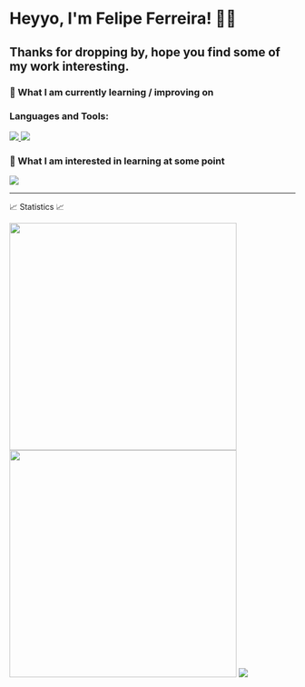 # Heyyo, I'm Felipe Ferreira! 👋👋

## Thanks for dropping by, hope you find some of my work interesting.

### 📖 What I am currently learning / improving on

### Languages and Tools:

<p align="left">
  <a href="https://skillicons.dev">
    <img src="https://skillicons.dev/icons?i=cs,dotnet,java,py,mysql,html,css,js,ts,angular" />
    <img src="https://skillicons.dev/icons?i=visualstudio,vscode,eclipse,idea,git,github" />
  </a>
</p>

### 👾 What I am interested in learning at some point

<p align="left">
  <a href="https://skillicons.dev">
    <img src="https://skillicons.dev/icons?i=aws,azure,docker,kotlin,swift,flutter" />
  </a>
</p>

---

📈 Statistics 📈

<!-- ![Visitor Count](https://komarev.com/ghpvc/?username=LuisFelipeFrancisco&label=Visitors&style=for-the-badge) -->
<img src="https://github-readme-stats.vercel.app/api?username=LuisFelipeFrancisco&show_icons=true&theme=github_dark&hide_border=true" width="400px"/>
<img src="https://github-readme-streak-stats.herokuapp.com/?user=LuisFelipeFrancisco&theme=github-dark-blue&hide_border=true" width="400px"/>
<!-- <img src="https://github-readme-activity-graph.vercel.app/graph?username=LuisFelipeFrancisco&theme=react-dark&hide_border=true&color=58A6FF&line=58A6FF" /> -->
<img src="https://github-readme-stats.vercel.app/api/top-langs/?username=LuisFelipeFrancisco&langs_count=8&layout=compact&hide=c,c%2B%2B,powershell&exclude_repo=Python-Data-Science-Alura&line_height=20&title_color=FFFFFF&icon_color=FFFFFF&text_color=FFFFFF&bg_color=0D1117&hide_border=true" />

